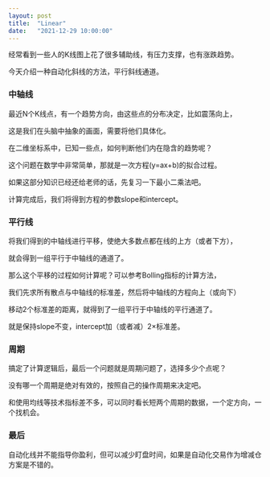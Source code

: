 ```yaml
---
layout: post
title:  "Linear"
date:   "2021-12-29 10:00:00"
---
```



经常看到一些人的K线图上花了很多辅助线，有压力支撑，也有涨跌趋势。

今天介绍一种自动化斜线的方法，平行斜线通道。

### 中轴线

最近N个K线点，有一个趋势方向，由这些点的分布决定，比如震荡向上，

这是我们在头脑中抽象的画面，需要将他们具体化。

在二维坐标系中，已知一些点，如何判断他们内在隐含的趋势呢？

这个问题在数学中非常简单，那就是一次方程(y=ax+b)的拟合过程。

如果这部分知识已经还给老师的话，先复习一下最小二乘法吧。

计算完成后，我们将得到方程的参数slope和intercept。


### 平行线

将我们得到的中轴线进行平移，使绝大多数点都在线的上方（或者下方），

就会得到一组平行于中轴线的通道了。

那么这个平移的过程如何计算呢？可以参考Bolling指标的计算方法，

我们先求所有散点与中轴线的标准差，然后将中轴线的方程向上（或向下）

移动2个标准差的距离，就得到了一组平行于中轴线的平行通道了。

就是保持slope不变，intercept加（或者减）2×标准差。


### 周期

搞定了计算逻辑后，最后一个问题就是周期问题了，选择多少个点呢？

没有哪一个周期是绝对有效的，按照自己的操作周期来决定吧。

和使用均线等技术指标差不多，可以同时看长短两个周期的数据，一个定方向，一个找机会。


### 最后

自动化线并不能指导你盈利，但可以减少盯盘时间，如果是自动化交易作为增减仓方案是不错的。

